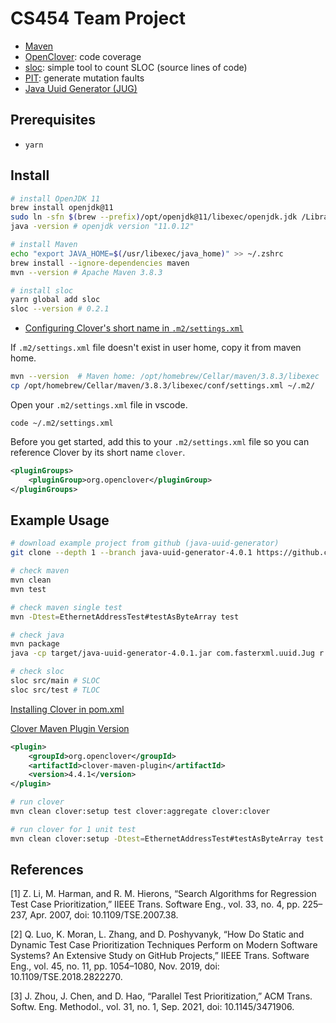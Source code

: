 # CS454 Team Project

- [Maven](https://maven.apache.org/guides/getting-started/maven-in-five-minutes.html)
- [OpenClover](https://openclover.org/doc/manual/latest/maven--user-guide.html): code coverage
- [sloc](https://github.com/flosse/sloc): simple tool to count SLOC (source lines of code)
- [PIT](http://pitest.org/): generate mutation faults
- [Java Uuid Generator (JUG)](https://github.com/cowtowncoder/java-uuid-generator)

## Prerequisites

- `yarn`

## Install

```bash
# install OpenJDK 11
brew install openjdk@11
sudo ln -sfn $(brew --prefix)/opt/openjdk@11/libexec/openjdk.jdk /Library/Java/JavaVirtualMachines/openjdk.jdk
java -version # openjdk version "11.0.12"

# install Maven
echo "export JAVA_HOME=$(/usr/libexec/java_home)" >> ~/.zshrc
brew install --ignore-dependencies maven
mvn --version # Apache Maven 3.8.3

# install sloc
yarn global add sloc
sloc --version # 0.2.1
```

- [Configuring Clover's short name in `.m2/settings.xml`](https://openclover.org/doc/manual/latest/maven--basic-usage.html)

If `.m2/settings.xml` file doesn't exist in user home, copy it from maven home.

```bash
mvn --version  # Maven home: /opt/homebrew/Cellar/maven/3.8.3/libexec
cp /opt/homebrew/Cellar/maven/3.8.3/libexec/conf/settings.xml ~/.m2/
```

Open your `.m2/settings.xml` file in vscode.

```
code ~/.m2/settings.xml
```

Before you get started, add this to your `.m2/settings.xml` file so you can reference Clover by its short name `clover`.

```xml
<pluginGroups>
    <pluginGroup>org.openclover</pluginGroup>
</pluginGroups>
```

## Example Usage

```bash
# download example project from github (java-uuid-generator)
git clone --depth 1 --branch java-uuid-generator-4.0.1 https://github.com/cowtowncoder/java-uuid-generator.git

# check maven
mvn clean
mvn test

# check maven single test
mvn -Dtest=EthernetAddressTest#testAsByteArray test

# check java
mvn package
java -cp target/java-uuid-generator-4.0.1.jar com.fasterxml.uuid.Jug r

# check sloc
sloc src/main # SLOC
sloc src/test # TLOC
```

[Installing Clover in pom.xml](https://openclover.org/doc/manual/latest/maven--basic-usage.html)

[Clover Maven Plugin Version](https://search.maven.org/artifact/org.openclover/clover-maven-plugin)

```xml
<plugin>
    <groupId>org.openclover</groupId>
    <artifactId>clover-maven-plugin</artifactId>
    <version>4.4.1</version>
</plugin>
```

```bash
# run clover
mvn clean clover:setup test clover:aggregate clover:clover

# run clover for 1 unit test
mvn clean clover:setup -Dtest=EthernetAddressTest#testAsByteArray test clover:aggregate clover:clover
```

## References

[1] Z. Li, M. Harman, and R. M. Hierons, “Search Algorithms for Regression Test Case Prioritization,” IIEEE Trans. Software Eng., vol. 33, no. 4, pp. 225–237, Apr. 2007, doi: 10.1109/TSE.2007.38.

[2] Q. Luo, K. Moran, L. Zhang, and D. Poshyvanyk, “How Do Static and Dynamic Test Case Prioritization Techniques Perform on Modern Software Systems? An Extensive Study on GitHub Projects,” IIEEE Trans. Software Eng., vol. 45, no. 11, pp. 1054–1080, Nov. 2019, doi: 10.1109/TSE.2018.2822270.

[3] J. Zhou, J. Chen, and D. Hao, “Parallel Test Prioritization,” ACM Trans. Softw. Eng. Methodol., vol. 31, no. 1, Sep. 2021, doi: 10.1145/3471906.
